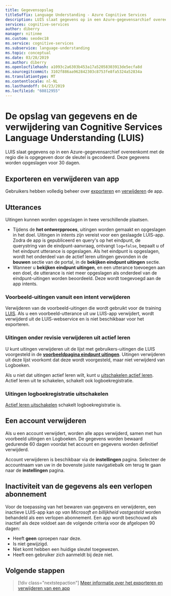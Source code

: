 ```yaml
---
title: Gegevensopslag
titleSuffix: Language Understanding - Azure Cognitive Services
description: LUIS slaat gegevens op in een Azure-gegevensarchief overeenkomt met de regio die is opgegeven door de sleutel is gecodeerd.
services: cognitive-services
author: diberry
manager: nitinme
ms.custom: seodec18
ms.service: cognitive-services
ms.subservice: language-understanding
ms.topic: conceptual
ms.date: 03/28/2019
ms.author: diberry
ms.openlocfilehash: a1093c2a6303b453a17a52058303913de5ecfa8d
ms.sourcegitcommit: 3102f886aa962842303c8753fe8fa5324a52834a
ms.translationtype: MT
ms.contentlocale: nl-NL
ms.lasthandoff: 04/23/2019
ms.locfileid: "60812955"
---
```

# <a name="data-storage-and-removal-in-language-understanding-luis-cognitive-services"></a>De opslag van gegevens en de verwijdering van Cognitive Services Language Understanding (LUIS)
LUIS slaat gegevens op in een Azure-gegevensarchief overeenkomt met de regio die is opgegeven door de sleutel is gecodeerd. Deze gegevens worden opgeslagen voor 30 dagen. 

## <a name="export-and-delete-app"></a>Exporteren en verwijderen van app
Gebruikers hebben volledig beheer over [exporteren](luis-how-to-start-new-app.md#export-app) en [verwijderen](luis-how-to-start-new-app.md#delete-app) de app. 

## <a name="utterances"></a>Utterances

Uitingen kunnen worden opgeslagen in twee verschillende plaatsen. 

* Tijdens de **het ontwerpproces**, uitingen worden gemaakt en opgeslagen in het doel. Uitingen in intents zijn vereist voor een geslaagde LUIS-app. Zodra de app is gepubliceerd en query's op het eindpunt, de querystring van de eindpunt-aanvraag, ontvangt `log=false`, bepaalt u of het eindpunt utterance is opgeslagen. Als het eindpunt is opgeslagen, wordt het onderdeel van de actief leren uitingen gevonden in de **bouwen** sectie van de portal, in de **bekijken eindpunt uitingen** sectie. 
* Wanneer u **bekijken eindpunt uitingen**, en een utterance toevoegen aan een doel, de utterance is niet meer opgeslagen als onderdeel van de eindpunt-uitingen worden beoordeeld. Deze wordt toegevoegd aan de app intents. 

<a name="utterances-in-an-intent"></a>

### <a name="delete-example-utterances-from-an-intent"></a>Voorbeeld-uitingen vanuit een intent verwijderen
Verwijderen van de voorbeeld-uitingen die wordt gebruikt voor de training [LUIS](luis-reference-regions.md). Als u een voorbeeld-utterance uit uw LUIS-app verwijdert, wordt verwijderd uit de LUIS-webservice en is niet beschikbaar voor het exporteren.

<a name="utterances-in-review"></a>

### <a name="delete-utterances-in-review-from-active-learning"></a>Uitingen onder revisie verwijderen uit actief leren

U kunt uitingen verwijderen uit de lijst met gebruikers-uitingen die LUIS voorgesteld in de  **[voorbeeldpagina eindpunt uitingen](luis-how-to-review-endpoint-utterances.md)**. Uitingen verwijderen uit deze lijst voorkomt dat deze wordt voorgesteld, maar niet verwijderd van Logboeken.

Als u niet dat uitingen actief leren wilt, kunt u [uitschakelen actief leren](luis-how-to-review-endpoint-utterances.md#disable-active-learning). Actief leren uit te schakelen, schakelt ook logboekregistratie.

### <a name="disable-logging-utterances"></a>Uitingen logboekregistratie uitschakelen
[Actief leren uitschakelen](luis-how-to-review-endpoint-utterances.md#disable-active-learning) schakelt logboekregistratie is.


<a name="accounts"></a>

## <a name="delete-an-account"></a>Een account verwijderen
Als u een account verwijdert, worden alle apps verwijderd, samen met hun voorbeeld uitingen en Logboeken. De gegevens worden bewaard gedurende 60 dagen voordat het account en gegevens worden definitief verwijderd.

Account verwijderen is beschikbaar via de **instellingen** pagina. Selecteer de accountnaam van uw in de bovenste juiste navigatiebalk om terug te gaan naar de **instellingen** pagina.

## <a name="data-inactivity-as-an-expired-subscription"></a>Inactiviteit van de gegevens als een verlopen abonnement
Voor de toepassing van het bewaren van gegevens en verwijderen, een inactieve LUIS-app kan op _van Microsoft en billijkheid vastgesteld_ worden behandeld als een verlopen abonnement. Een app wordt beschouwd als inactief als deze voldoet aan de volgende criteria voor de afgelopen 90 dagen: 

* Heeft **geen** oproepen naar deze.
* Is niet gewijzigd.
* Niet komt hebben een huidige sleutel toegewezen.
* Heeft een gebruiker zich aanmeldt bij deze niet.

## <a name="next-steps"></a>Volgende stappen

> [!div class="nextstepaction"]
> [Meer informatie over het exporteren en verwijderen van een app](luis-how-to-start-new-app.md)

